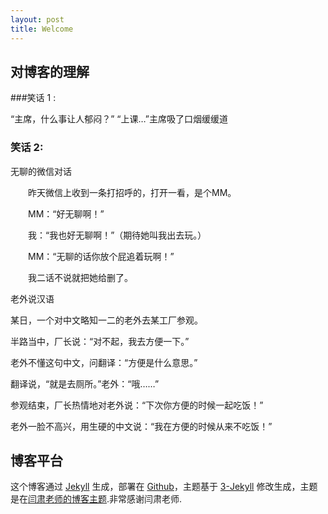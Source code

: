 ```yaml
---
layout: post
title: Welcome
---
```


## 对博客的理解
###笑话 1 :

“主席，什么事让人郁闷？” “上课…”主席吸了口烟缓缓道

### 笑话 2:

无聊的微信对话

　　昨天微信上收到一条打招呼的，打开一看，是个MM。

　　MM：“好无聊啊！”

　　我：“我也好无聊啊！”（期待她叫我出去玩。）

　　MM：“无聊的话你放个屁追着玩啊！”

　　我二话不说就把她给删了。

老外说汉语

某日，一个对中文略知一二的老外去某工厂参观。 

半路当中，厂长说：“对不起，我去方便一下。” 

老外不懂这句中文，问翻译：“方便是什么意思。”

翻译说，“就是去厕所。”老外：“哦……”

参观结束，厂长热情地对老外说：“下次你方便的时候一起吃饭！”

老外一脸不高兴，用生硬的中文说：“我在方便的时候从来不吃饭！”







## 博客平台

这个博客通过 [Jekyll](http://jekyllrb.com/) 生成，部署在 [Github](https://pages.github.com)，主题基于 [3-Jekyll](https://github.com/P233/3-Jekyll) 修改生成，主题是在[闫肃老师的博客主题](http://yansu.org/index.html).非常感谢闫肃老师.